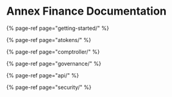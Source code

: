 # Annex Finance Documentation

{% page-ref page="getting-started/" %}

{% page-ref page="atokens/" %}

{% page-ref page="comptroller/" %}

{% page-ref page="governance/" %}

{% page-ref page="api/" %}

{% page-ref page="security/" %}


